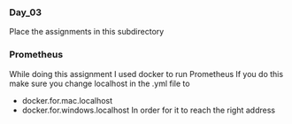 ### Day_03
Place the assignments in this subdirectory

### Prometheus
While doing this assignment I used docker to run Prometheus
If you do this make sure you change localhost in the .yml file to
- docker.for.mac.localhost
- docker.for.windows.localhost
In order for it to reach the right address   

